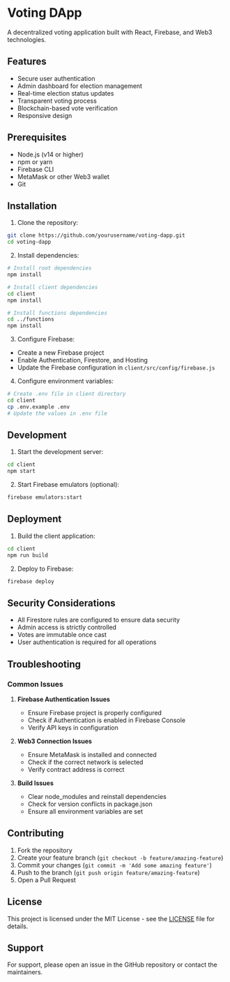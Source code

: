# Voting DApp

A decentralized voting application built with React, Firebase, and Web3 technologies.

## Features

- Secure user authentication
- Admin dashboard for election management
- Real-time election status updates
- Transparent voting process
- Blockchain-based vote verification
- Responsive design

## Prerequisites

- Node.js (v14 or higher)
- npm or yarn
- Firebase CLI
- MetaMask or other Web3 wallet
- Git

## Installation

1. Clone the repository:
```bash
git clone https://github.com/yourusername/voting-dapp.git
cd voting-dapp
```

2. Install dependencies:
```bash
# Install root dependencies
npm install

# Install client dependencies
cd client
npm install

# Install functions dependencies
cd ../functions
npm install
```

3. Configure Firebase:
- Create a new Firebase project
- Enable Authentication, Firestore, and Hosting
- Update the Firebase configuration in `client/src/config/firebase.js`

4. Configure environment variables:
```bash
# Create .env file in client directory
cd client
cp .env.example .env
# Update the values in .env file
```

## Development

1. Start the development server:
```bash
cd client
npm start
```

2. Start Firebase emulators (optional):
```bash
firebase emulators:start
```

## Deployment

1. Build the client application:
```bash
cd client
npm run build
```

2. Deploy to Firebase:
```bash
firebase deploy
```

## Security Considerations

- All Firestore rules are configured to ensure data security
- Admin access is strictly controlled
- Votes are immutable once cast
- User authentication is required for all operations

## Troubleshooting

### Common Issues

1. **Firebase Authentication Issues**
   - Ensure Firebase project is properly configured
   - Check if Authentication is enabled in Firebase Console
   - Verify API keys in configuration

2. **Web3 Connection Issues**
   - Ensure MetaMask is installed and connected
   - Check if the correct network is selected
   - Verify contract address is correct

3. **Build Issues**
   - Clear node_modules and reinstall dependencies
   - Check for version conflicts in package.json
   - Ensure all environment variables are set

## Contributing

1. Fork the repository
2. Create your feature branch (`git checkout -b feature/amazing-feature`)
3. Commit your changes (`git commit -m 'Add some amazing feature'`)
4. Push to the branch (`git push origin feature/amazing-feature`)
5. Open a Pull Request

## License

This project is licensed under the MIT License - see the [LICENSE](LICENSE) file for details.

## Support

For support, please open an issue in the GitHub repository or contact the maintainers.